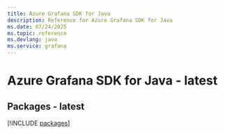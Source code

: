 ```yaml
---
title: Azure Grafana SDK for Java
description: Reference for Azure Grafana SDK for Java
ms.date: 07/24/2025
ms.topic: reference
ms.devlang: java
ms.service: grafana
---
```

# Azure Grafana SDK for Java - latest
## Packages - latest
[!INCLUDE [packages](grafana-index.md)]
